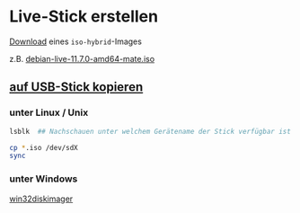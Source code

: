 # Live-Stick erstellen

[Download](https://cdimage.debian.org/debian-cd/current-live/amd64/iso-hybrid/) eines `iso-hybrid`-Images

z.B. [debian-live-11.7.0-amd64-mate.iso](https://cdimage.debian.org/debian-cd/current-live/amd64/iso-hybrid/debian-live-11.7.0-amd64-mate.iso)

## [auf USB-Stick kopieren](https://www.debian.org/CD/faq/index.en.html#write-usb)

### unter Linux / Unix

```bash
lsblk  ## Nachschauen unter welchem Gerätename der Stick verfügbar ist => /dev/sdX
```

```bash
cp *.iso /dev/sdX
sync
```

### unter Windows

[win32diskimager](https://sourceforge.net/projects/win32diskimager/)
